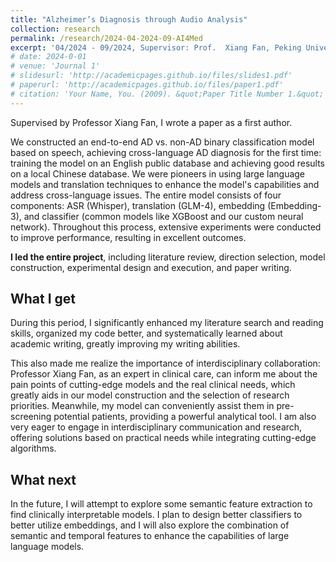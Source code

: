 ```yaml
---
title: "Alzheimer’s Diagnosis through Audio Analysis"
collection: research
permalink: /research/2024-04-2024-09-AI4Med
excerpt: '04/2024 - 09/2024, Supervisor: Prof.  Xiang Fan, Peking University Hospital Shenzhen'
# date: 2024-0-01
# venue: 'Journal 1'
# slidesurl: 'http://academicpages.github.io/files/slides1.pdf'
# paperurl: 'http://academicpages.github.io/files/paper1.pdf'
# citation: 'Your Name, You. (2009). &quot;Paper Title Number 1.&quot; <i>Journal 1</i>. 1(1).'
---
```


Supervised by Professor Xiang Fan, I wrote a paper as a first author.


We constructed an end-to-end AD vs. non-AD binary classification model based on speech, achieving cross-language AD diagnosis for the first time: training the model on an English public database and achieving good results on a local Chinese database. We were pioneers in using large language models and translation techniques to enhance the model's capabilities and address cross-language issues. The entire model consists of four components: ASR (Whisper), translation (GLM-4), embedding (Embedding-3), and classifier (common models like XGBoost and our custom neural network). Throughout this process, extensive experiments were conducted to improve performance, resulting in excellent outcomes.

**I led the entire project**, including literature review, direction selection, model construction, experimental design and execution, and paper writing. 

## What I get
During this period, I significantly enhanced my literature search and reading skills, organized my code better, and systematically learned about academic writing, greatly improving my writing abilities. 

This also made me realize the importance of interdisciplinary collaboration: Professor Xiang Fan, as an expert in clinical care, can inform me about the pain points of cutting-edge models and the real clinical needs, which greatly aids in our model construction and the selection of research priorities. Meanwhile, my model can conveniently assist them in pre-screening potential patients, providing a powerful analytical tool. I am also very eager to engage in interdisciplinary communication and research, offering solutions based on practical needs while integrating cutting-edge algorithms.


## What next

In the future, I will attempt to explore some semantic feature extraction to find clinically interpretable models. I plan to design better classifiers to better utilize embeddings, and I will also explore the combination of semantic and temporal features to enhance the capabilities of large language models.
